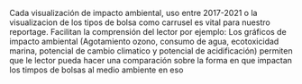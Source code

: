 
Cada visualización de impacto ambiental, uso entre 2017-2021 o la visualizacion de los tipos de bolsa como carrusel es vital para nuestro reportage. Facilitan la comprensión del lector por ejemplo:
Los gráficos de impacto ambiental (Agotamiento ozono, consumo de agua, ecotoxicidad marina, potencial de cambio climatico y potencial de acidificación) permiten que le lector pueda hacer una comparación sobre la forma en que impactan los timpos de bolsas al medio ambiente en eso